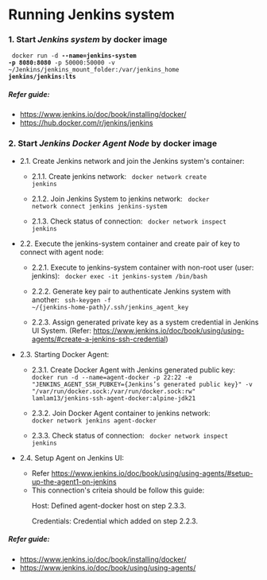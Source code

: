 # Running Jenkins system

### 1. Start ***Jenkins system*** by docker image

<code> docker run -d **--name=jenkins-system** **-p 8080:8080** -p 50000:50000 -v ~/Jenkins/jenkins_mount_folder:/var/jenkins_home **jenkins/jenkins:lts** </code>

##### Refer guide: 
- https://www.jenkins.io/doc/book/installing/docker/
- https://hub.docker.com/r/jenkins/jenkins


### 2. Start ***Jenkins Docker Agent Node*** by docker image

- 2.1. Create Jenkins network and join the Jenkins system's container:

    + 2.1.1. Create jenkins network: 
    <code> docker network create jenkins </code> 

    + 2.1.2. Join Jenkins System to jenkins network: 
    <code> docker network connect jenkins jenkins-system </code> 

    + 2.1.3. Check status of connection: 
    <code> docker network inspect jenkins</code> 

- 2.2. Execute the jenkins-system container and create pair of key to connect with agent node:

    + 2.2.1. Execute to jenkins-system container with non-root user (user: jenkins):
    <code> docker exec -it jenkins-system /bin/bash </code>

    + 2.2.2. Generate key pair to authenticate Jenkins system with another:
    <code> ssh-keygen -f ~/{jenkins-home-path}/.ssh/jenkins_agent_key </code>

    + 2.2.3. Assign generated private key as a system credential in Jenkins UI System. (Refer: https://www.jenkins.io/doc/book/using/using-agents/#create-a-jenkins-ssh-credential)

- 2.3. Starting Docker Agent: 

    + 2.3.1. Create Docker Agent with Jenkins generated public key: 
    <code> docker run -d --name=agent-docker -p 22:22 -e "JENKINS_AGENT_SSH_PUBKEY={Jenkins’s generated public key}" -v "/var/run/docker.sock:/var/run/docker.sock:rw" lamlam13/jenkins-ssh-agent-docker:alpine-jdk21 </code> 

    + 2.3.2. Join Docker Agent container to jenkins network:
    <code> docker network jenkins agent-docker </code>

    + 2.3.3. Check status of connection:
    <code> docker network inspect jenkins</code> 

- 2.4. Setup Agent on Jenkins UI:
    + Refer https://www.jenkins.io/doc/book/using/using-agents/#setup-up-the-agent1-on-jenkins
    + This connection's criteia should be follow this guide:
        <p>Host: Defined agent-docker host on step 2.3.3.</p>
        <p>Credentials: Credential which added on step 2.2.3. </p> 

##### Refer guide: 
- https://www.jenkins.io/doc/book/installing/docker/
- https://www.jenkins.io/doc/book/using/using-agents/



